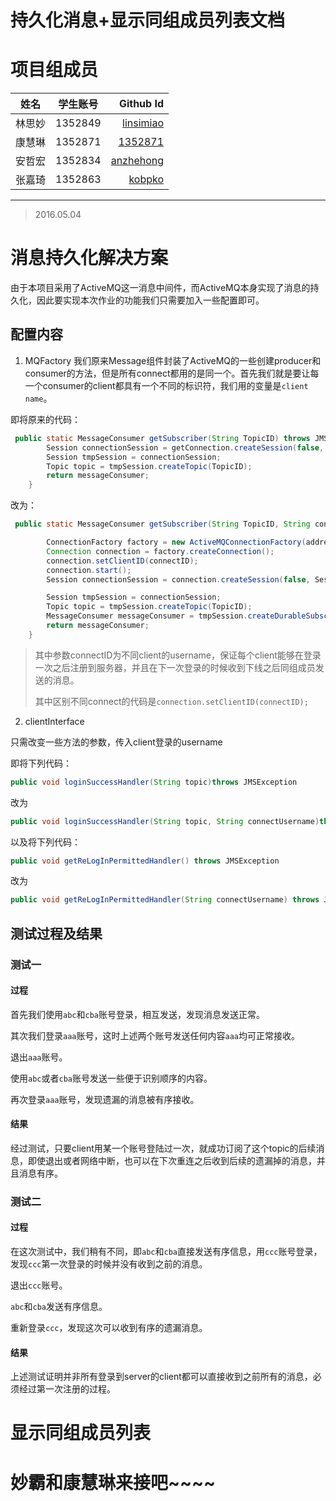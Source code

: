 # 持久化消息+显示同组成员列表文档


# 项目组成员

| 姓名        | 学生账号           | Github Id  |
| ------------- |:-------------:| -----:|
| 林思妙| 1352849 | [linsimiao](https://github.com/linsimiao) | 
|  康慧琳     | 1352871      |   [1352871](https://github.com/1352871)|
| 安哲宏 | 1352834 | [anzhehong](https://github.com/anzhehong) |
| 张嘉琦 | 1352863      |   [kobpko](https://github.com/kobpko)  |

***

>2016.05.04

# 消息持久化解决方案

由于本项目采用了ActiveMQ这一消息中间件，而ActiveMQ本身实现了消息的持久化，因此要实现本次作业的功能我们只需要加入一些配置即可。

## 配置内容

1. MQFactory
我们原来Message组件封装了ActiveMQ的一些创建producer和consumer的方法，但是所有connect都用的是同一个。首先我们就是要让每一个consumer的client都具有一个不同的标识符，我们用的变量是`client name`。

即将原来的代码：

```java
 public static MessageConsumer getSubscriber(String TopicID) throws JMSException{
        Session connectionSession = getConnection.createSession(false, Session.AUTO_ACKNOWLEDGE);
        Session tmpSession = connectionSession;
        Topic topic = tmpSession.createTopic(TopicID);
        return messageConsumer;
    }
```

改为：

```java
 public static MessageConsumer getSubscriber(String TopicID, String connectID) throws JMSException{

        ConnectionFactory factory = new ActiveMQConnectionFactory(address);
        Connection connection = factory.createConnection();
        connection.setClientID(connectID);
        connection.start();
        Session connectionSession = connection.createSession(false, Session.AUTO_ACKNOWLEDGE);

        Session tmpSession = connectionSession;
        Topic topic = tmpSession.createTopic(TopicID);
        MessageConsumer messageConsumer = tmpSession.createDurableSubscriber(topic, connectID);
        return messageConsumer;
    }
```

> 其中参数connectID为不同client的username，保证每个client能够在登录一次之后注册到服务器，并且在下一次登录的时候收到下线之后同组成员发送的消息。
>
> 其中区别不同connect的代码是`connection.setClientID(connectID);`

2. clientInterface

只需改变一些方法的参数，传入client登录的username

即将下列代码：

```java
public void loginSuccessHandler(String topic)throws JMSException
```

改为

```java
public void loginSuccessHandler(String topic, String connectUsername)throws JMSException
```

以及将下列代码：

```java
public void getReLogInPermittedHandler() throws JMSException
```

改为

```java
public void getReLogInPermittedHandler(String connectUsername) throws JMSException
```

## 测试过程及结果

### 测试一

#### 过程

首先我们使用`abc`和`cba`账号登录，相互发送，发现消息发送正常。

其次我们登录`aaa`账号，这时上述两个账号发送任何内容`aaa`均可正常接收。

退出`aaa`账号。

使用`abc`或者`cba`账号发送一些便于识别顺序的内容。

再次登录`aaa`账号，发现遗漏的消息被有序接收。

#### 结果

经过测试，只要client用某一个账号登陆过一次，就成功订阅了这个topic的后续消息，即使退出或者网络中断，也可以在下次重连之后收到后续的遗漏掉的消息，并且消息有序。

### 测试二

#### 过程

在这次测试中，我们稍有不同，即`abc`和`cba`直接发送有序信息，用`ccc`账号登录，发现`ccc`第一次登录的时候并没有收到之前的消息。

退出`ccc`账号。

`abc`和`cba`发送有序信息。

重新登录`ccc`，发现这次可以收到有序的遗漏消息。

#### 结果

上述测试证明并非所有登录到server的client都可以直接收到之前所有的消息，必须经过第一次注册的过程。



# 显示同组成员列表 

# 妙霸和康慧琳来接吧~~~~
